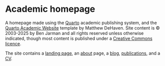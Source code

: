 # Academic homepage

A homepage made using the [Quarto](https://quarto.org) academic publishing system, and the [Quarto Academic Website](https://github.com/matdehaven/quarto-academic-website) template by Matthew DeHaven. Site content is © 2003-2025 by Ben Jarman and all rights reserved unless otherwise indicated, though most content is published under a [Creative Commons licence](https://creativecommons.org/licenses/).

The site contains a [landing page](https://benjarman.uk/), an [about](https://benjarman.uk/about.html) page, a [blog](https://benjarman.uk/blog.html), [publications](https://benjarman.uk/publications.html), and a [CV](https://benjarman.uk/_assets/cv.pdf).

